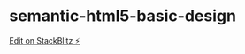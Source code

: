 # semantic-html5-basic-design

[Edit on StackBlitz ⚡️](https://stackblitz.com/edit/semantic-html5-basic-design)
